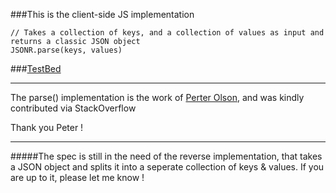 ###This is the client-side JS implementation

    // Takes a collection of keys, and a collection of values as input and returns a classic JSON object
    JSONR.parse(keys, values)
    
###[TestBed](http://itechnology.github.com/JsonRaw/)

---
The parse() implementation is the work of [Perter Olson](http://stackoverflow.com/users/546661/peter-olson), and was kindly contributed via StackOverflow

Thank you Peter !

---

#####The spec is still in the need of the reverse implementation, that takes a JSON object and splits it into a seperate collection of keys & values. If you are up to it, please let me know !

